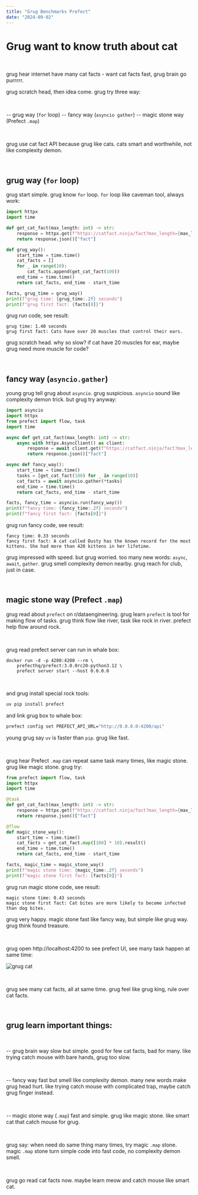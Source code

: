 ```yaml
---
title: "Grug Benchmarks Prefect"
date: "2024-09-02"
---
```


# Grug want to know truth about cat

<br>

grug hear internet have many cat facts - want cat facts fast, grug brain go purrrrr.

grug scratch head, then idea come. grug try three way:

<br>

-- grug way (`for` loop)
-- fancy way (`asyncio gather`)
-- magic stone way (Prefect `.map`)

<br>

grug use cat fact API because grug like cats. cats smart and worthwhile, not like complexity demon.

<br>

## grug way (`for` loop)

grug start simple. grug know `for` loop. `for` loop like caveman tool, always work:

```python
import httpx
import time

def get_cat_fact(max_length: int) -> str:
    response = httpx.get(f"https://catfact.ninja/fact?max_length={max_length}")
    return response.json()["fact"]

def grug_way():
    start_time = time.time()
    cat_facts = []
    for _ in range(10):
        cat_facts.append(get_cat_fact(100))
    end_time = time.time()
    return cat_facts, end_time - start_time

facts, grug_time = grug_way()
print(f"grug time: {grug_time:.2f} seconds")
print(f"grug first fact: {facts[0]}")
```

grug run code, see result:

```
grug time: 1.40 seconds
grug first fact: Cats have over 20 muscles that control their ears.
```

grug scratch head. why so slow? if cat have 20 muscles for ear, maybe grug need more muscle for code?

<br>

## fancy way (`asyncio.gather`)

young grug tell grug about `asyncio`. grug suspicious. `asyncio` sound like complexity demon trick. but grug try anyway:

```python
import asyncio
import httpx
from prefect import flow, task
import time

async def get_cat_fact(max_length: int) -> str:
    async with httpx.AsyncClient() as client:
        response = await client.get(f"https://catfact.ninja/fact?max_length={max_length}")
        return response.json()["fact"]

async def fancy_way():
    start_time = time.time()
    tasks = [get_cat_fact(100) for _ in range(10)]
    cat_facts = await asyncio.gather(*tasks)
    end_time = time.time()
    return cat_facts, end_time - start_time

facts, fancy_time = asyncio.run(fancy_way())
print(f"fancy time: {fancy_time:.2f} seconds")
print(f"fancy first fact: {facts[0]}")
```

grug run fancy code, see result:

```
fancy time: 0.33 seconds
fancy first fact: A cat called Dusty has the known record for the most kittens. She had more than 420 kittens in her lifetime.
```

grug impressed with speed. but grug worried. too many new words: `async`, `await`, `gather`. grug smell complexity demon nearby. grug reach for club, just in case.

<br>

## magic stone way (Prefect `.map`)


grug read about `prefect` on r/dataengineering. grug learn `prefect` is tool for making flow of tasks. grug think flow like river, task like rock in river. prefect help flow around rock.

<br>

grug read prefect server can run in whale box:

```base
docker run -d -p 4200:4200 --rm \
    prefecthq/prefect:3.0.0rc20-python3.12 \
    prefect server start --host 0.0.0.0
```

<br>

and grug install special rock tools:


```bash
uv pip install prefect
```

and link grug box to whale box:

```bash
prefect config set PREFECT_API_URL="http://0.0.0.0:4200/api"
```

young grug say `uv` is faster than `pip`. grug like fast.

<br>


grug hear Prefect `.map` can repeat same task many times, like magic stone. grug like magic stone. grug try:

```python
from prefect import flow, task
import httpx
import time

@task
def get_cat_fact(max_length: int) -> str:
    response = httpx.get(f"https://catfact.ninja/fact?max_length={max_length}")
    return response.json()["fact"]

@flow
def magic_stone_way():
    start_time = time.time()
    cat_facts = get_cat_fact.map([100] * 10).result()
    end_time = time.time()
    return cat_facts, end_time - start_time

facts, magic_time = magic_stone_way()
print(f"magic stone time: {magic_time:.2f} seconds")
print(f"magic stone first fact: {facts[0]}")
```

grug run magic stone code, see result:

```
magic stone time: 0.43 seconds
magic stone first fact: Cat bites are more likely to become infected than dog bites.
```

grug very happy. magic stone fast like fancy way, but simple like grug way. grug think found treasure.

<br>

grug open http://localhost:4200 to see prefect UI, see many task happen at same time:

![grug cat](../assets/grug-run.png)

<br>

grug see many cat facts, all at same time. grug feel like grug king, rule over cat facts.

<br>

## grug learn important things:


<br>

-- grug brain way slow but simple. good for few cat facts, bad for many. like trying catch mouse with bare hands, grug too slow.

<br>

-- fancy way fast but smell like complexity demon. many new words make grug head hurt. like trying catch mouse with complicated trap, maybe catch grug finger instead.

<br>

-- magic stone way (`.map`) fast and simple. grug like magic stone. like smart cat that catch mouse for grug.

<br>

grug say: when need do same thing many times, try magic `.map` stone. magic `.map` stone turn simple code into fast code, no complexity demon smell.


<br>

grug go read cat facts now. maybe learn meow and catch mouse like smart cat.
